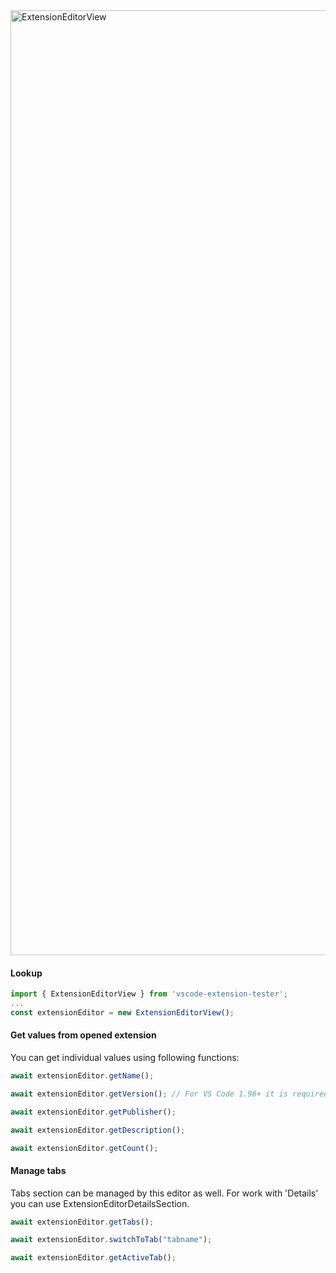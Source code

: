 <img width="1512" alt="ExtensionEditorView" src="https://github.com/user-attachments/assets/df5a4809-7fa6-4417-9024-a9a35b8257e4">

#### Lookup

```typescript
import { ExtensionEditorView } from 'vscode-extension-tester';
...
const extensionEditor = new ExtensionEditorView();
```

#### Get values from opened extension

You can get individual values using following functions:

```typescript
await extensionEditor.getName();

await extensionEditor.getVersion(); // For VS Code 1.96+ it is required to use 'extensionEditorDetailsSection.getVersion()' instead

await extensionEditor.getPublisher();

await extensionEditor.getDescription();

await extensionEditor.getCount();
```

#### Manage tabs

Tabs section can be managed by this editor as well. For work with 'Details' you can use ExtensionEditorDetailsSection.

```typescript
await extensionEditor.getTabs();

await extensionEditor.switchToTab("tabname");

await extensionEditor.getActiveTab();
```
